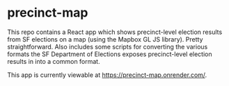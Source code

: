 # precinct-map

This repo contains a React app which shows precinct-level election results from SF elections on a map (using the Mapbox GL JS library). Pretty straightforward. Also includes some scripts for converting the various formats the SF Department of Elections exposes precinct-level election results in into a common format.

This app is currently viewable at https://precinct-map.onrender.com/.
